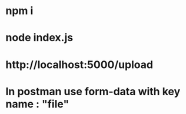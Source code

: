 # npm i 
# node index.js
# http://localhost:5000/upload
# In postman use form-data with key name : "file"
